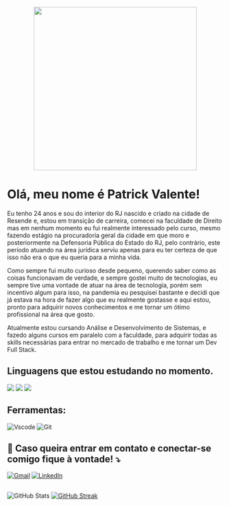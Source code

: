 <p align="center">
   <!-- <img height="350em" src="./.github/assets/cover_.png"/> -->
   <img height="380em" src="https://user-images.githubusercontent.com/70382532/138322189-2db8df52-9dcb-40a0-88a8-c365466bd33d.gif"/>
</p>



<p align="left"> 

# Olá, meu nome é <strong>Patrick Valente</strong>!

  Eu tenho 24 anos e sou do interior do RJ nascido e criado na cidade de Resende e, estou em transição de carreira, comecei na faculdade de Direito mas em nenhum momento eu fui realmente interessado pelo curso, mesmo fazendo estágio na procuradoria geral da cidade em que moro e posteriormente na Defensoria Pública do Estado do RJ, pelo contrário, este período atuando na área jurídica serviu apenas para eu ter certeza de que isso não era o que eu queria para a minha vida.

   Como sempre fui muito curioso desde pequeno, querendo saber como as coisas funcionavam de verdade, e sempre gostei muito de tecnologias, eu sempre tive uma vontade de atuar na área de tecnologia, porém sem incentivo algum para isso, na pandemia eu pesquisei bastante e decidi que já estava na hora de fazer algo que eu realmente gostasse e aqui estou, pronto para adquirir novos conhecimentos e me tornar um ótimo profissional na área que gosto.
   
 Atualmente estou cursando Análise e Desenvolvimento de Sistemas, e fazedo alguns cursos em paralelo com a faculdade, para adquirir todas as skills necessárias para entrar no mercado de trabalho e me tornar um Dev Full Stack.
</p>

<p align="left">

  ## Linguagens que estou estudando no momento.

  <img src="https://img.shields.io/badge/HTML5-E34F26?style=for-the-badge&logo=html5&logoColor=white" />
  <img src="https://img.shields.io/badge/CSS3-1572B6?style=for-the-badge&logo=css3&logoColor=white" />
 <img src="https://img.shields.io/badge/JavaScript-F7DF1E?style=for-the-badge&logo=javascript&logoColor=black" />
</p>

<p align="left">

 ## Ferramentas:

  ![Vscode](https://img.shields.io/badge/Vscode-007ACC?style=for-the-badge&logo=visual-studio-code&logoColor=white)
![Git](https://img.shields.io/badge/GIT-E44C30?style=for-the-badge&logo=git&logoColor=white)
</p>

<p align="left">

  ## 💌 Caso queira entrar em contato e conectar-se comigo fique à vontade! ⤵️
</p>

<p align="left">

  [![Gmail](https://img.shields.io/badge/Gmail-000?style=for-the-badge&logo=gmail&logoColor=red)](mailto:valente.patrick.dev@gmail.com)
  [![LinkedIn](https://img.shields.io/badge/LinkedIn-0077B5?style=for-the-badge&logo=linkedin&logoColor=white)](https://www.linkedin.com/in/patrick-valente-0b38831b0/)
</p>

<p align="left">

## 

![GitHub Stats](https://github-readme-stats.vercel.app/api?username=Valente-Patrick&theme=transparent&bg_color=000&border_color=30A3DC&show_icons=true&icon_color=30A3DC&title_color=E94D5F&text_color=FFF)
[![GitHub Streak](https://streak-stats.demolab.com/?user=Valente-Patrick&theme=bear&background=000&border=30A3DC&dates=FFF)](https://git.io/streak-stats)
>
